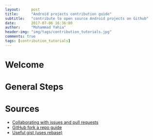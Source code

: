```yaml
---
layout:     post
title:      "Android projects contribution guide"
subtitle:   "contribute to open source Android projects on Github"
date:       2017-07-06 16:36:00
author:     "Mohammad Yahia"
header-img: "img/tags/contribution_tutorials.jpg"
comments: true
tags: [contribution_tutorials]
---
```

# Welcome

# General Steps

# Sources
- [Collaborating with issues and pull requests](https://help.github.com/categories/collaborating-with-issues-and-pull-requests/)
- [GitHub fork a repo guide](https://help.github.com/articles/fork-a-repo/)
- [Useful gist (uses rebase)](https://gist.github.com/Chaser324/ce0505fbed06b947d962)
